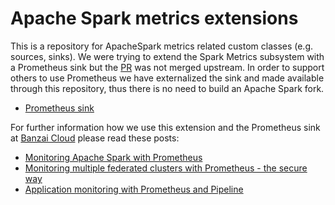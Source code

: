 # Apache Spark metrics extensions

This is a repository for ApacheSpark metrics related custom classes (e.g. sources, sinks). We were trying to extend the Spark Metrics subsystem with a Prometheus sink but the [PR](https://github.com/apache/spark/pull/19775#issuecomment-371504349) was not merged upstream. In order to support others to use Prometheus we have externalized the sink and made available through this repository, thus there is no need to build an Apache Spark fork.

* [Prometheus sink](https://github.com/banzaicloud/spark-metrics/blob/master/PrometheusSink.md)

For further information how we use this extension and the Prometheus sink at [Banzai Cloud](https://banzaicloud.com/) please read these posts:

* [Monitoring Apache Spark with Prometheus](https://banzaicloud.com/blog/spark-monitoring/)<br/>
* [Monitoring multiple federated clusters with Prometheus - the secure way](https://banzaicloud.com/blog/prometheus-federation/)<br/>
* [Application monitoring with Prometheus and Pipeline](https://banzaicloud.com/blog/prometheus-application-monitoring/)<br/>


